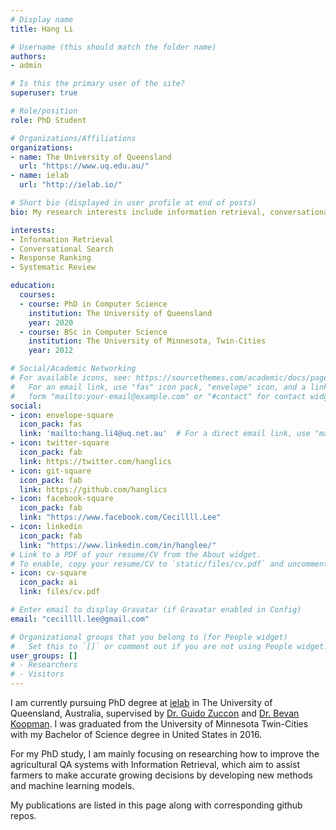 ```yaml
---
# Display name
title: Hang Li

# Username (this should match the folder name)
authors:
- admin

# Is this the primary user of the site?
superuser: true

# Role/position
role: PhD Student

# Organizations/Affiliations
organizations:
- name: The University of Queensland
  url: "https://www.uq.edu.au/"
- name: ielab
  url: "http://ielab.io/"

# Short bio (displayed in user profile at end of posts)
bio: My research interests include information retrieval, conversational search, response ranking, and systematic reviews.

interests:
- Information Retrieval
- Conversational Search
- Response Ranking
- Systematic Review

education:
  courses:
  - course: PhD in Computer Science
    institution: The University of Queensland
    year: 2020
  - course: BSc in Computer Science
    institution: The University of Minnesota, Twin-Cities
    year: 2012

# Social/Academic Networking
# For available icons, see: https://sourcethemes.com/academic/docs/page-builder/#icons
#   For an email link, use "fas" icon pack, "envelope" icon, and a link in the
#   form "mailto:your-email@example.com" or "#contact" for contact widget.
social:
- icon: envelope-square
  icon_pack: fas
  link: 'mailto:hang.li4@uq.net.au'  # For a direct email link, use "mailto:test@example.org".
- icon: twitter-square
  icon_pack: fab
  link: https://twitter.com/hanglics
- icon: git-square
  icon_pack: fab
  link: https://github.com/hanglics
- icon: facebook-square
  icon_pack: fab
  link: "https://www.facebook.com/Cecillll.Lee"
- icon: linkedin
  icon_pack: fab
  link: "https://www.linkedin.com/in/hanglee/"
# Link to a PDF of your resume/CV from the About widget.
# To enable, copy your resume/CV to `static/files/cv.pdf` and uncomment the lines below.
- icon: cv-square
  icon_pack: ai
  link: files/cv.pdf

# Enter email to display Gravatar (if Gravatar enabled in Config)
email: "cecillll.lee@gmail.com"

# Organizational groups that you belong to (for People widget)
#   Set this to `[]` or comment out if you are not using People widget.
user_groups: []
# - Researchers
# - Visitors
---
```


I am currently pursuing PhD degree at <a href="https://ielab.io" target="_blank">ielab</a> in The University of Queensland, Australia, supervised by <a href="http://ielab.io/people/guido-zuccon" target="_blank">Dr. Guido Zuccon</a> and <a href="http://koopman.id.au/" target="_blank">Dr. Bevan Koopman</a>. I was graduated from the University of Minnesota Twin-Cities with my Bachelor of Science degree in United States in 2016.

For my PhD study, I am mainly focusing on researching how to improve the agricultural QA systems with Information Retrieval, which aim to assist farmers to make accurate growing decisions by developing new methods and machine learning models.

My publications are listed in this page along with corresponding github repos.
